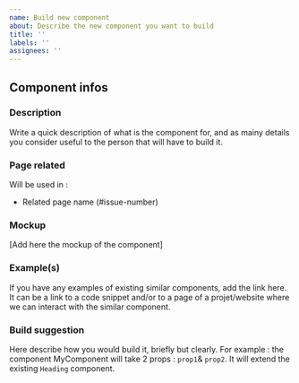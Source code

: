 ```yaml
---
name: Build new component
about: Describe the new component you want to build
title: ''
labels: ''
assignees: ''
---
```


## Component infos

### Description

Write a quick description of what is the component for, and as mainy details you consider useful to the person that will have to build it.

### Page related

Will be used in :

- Related page name (#issue-number)

### Mockup

[Add here the mockup of the component]

### Example(s)

If you have any examples of existing similar components, add the link here. It can be a link to a code snippet and/or to a page of a projet/website where we can interact with the similar component.

### Build suggestion

Here describe how you would build it, briefly but clearly. For example : the component MyComponent will take 2 props : `prop1`& `prop2`. It will extend the existing `Heading` component.
